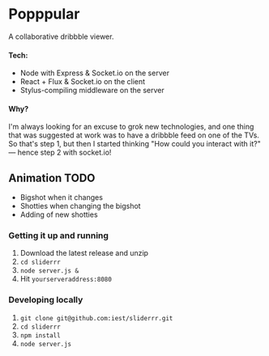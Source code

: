 # Popppular

A collaborative dribbble viewer.

#### Tech:

- Node with Express & Socket.io on the server
- React + Flux & Socket.io on the client
- Stylus-compiling middleware on the server

#### Why?

I'm always looking for an excuse to grok new technologies, and one thing that was suggested at work was to have a dribbble feed on one of the TVs.
So that's step 1, but then I started thinking "How could you interact with it?" — hence step 2 with socket.io!

## Animation TODO

- Bigshot when it changes
- Shotties when changing the bigshot
- Adding of new shotties

### Getting it up and running

1. Download the latest release and unzip
2. `cd sliderrr`
3. `node server.js &`
4. Hit `yourserveraddress:8080`

### Developing locally

1. `git clone git@github.com:iest/sliderrr.git`
2. `cd sliderrr`
3. `npm install`
4. `node server.js`
